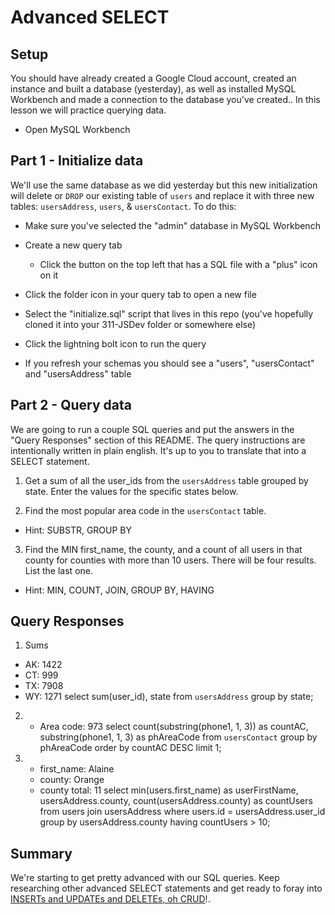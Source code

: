 # Advanced SELECT

## Setup

You should have already created a Google Cloud account, created an instance and built a database (yesterday), as well as installed MySQL Workbench and made a connection to the database you've created.. In this lesson we will practice querying data.

- Open MySQL Workbench

## Part 1 - Initialize data

We'll use the same database as we did yesterday but this new initialization will delete or `DROP` our existing table of `users` and replace it with three new tables: `usersAddress`, `users`, & `usersContact`. To do this:

- Make sure you've selected the "admin" database in MySQL Workbench

- Create a new query tab

  - Click the button on the top left that has a SQL file with a "plus" icon on it

- Click the folder icon in your query tab to open a new file

- Select the "initialize.sql" script that lives in this repo (you've hopefully cloned it into your 311-JSDev folder or somewhere else)

- Click the lightning bolt icon to run the query

- If you refresh your schemas you should see a "users", "usersContact" and "usersAddress" table

## Part 2 - Query data

We are going to run a couple SQL queries and put the answers in the "Query Responses" section of this README. The query instructions are intentionally written in plain english. It's up to you to translate that into a SELECT statement.

1. Get a sum of all the user_ids from the `usersAddress` table grouped by state. Enter the values for the specific states below.

2. Find the most popular area code in the `usersContact` table.

- Hint: SUBSTR, GROUP BY

3. Find the MIN first_name, the county, and a count of all users in that county for counties with more than 10 users. There will be four results. List the last one.

- Hint: MIN, COUNT, JOIN, GROUP BY, HAVING

## Query Responses

1. Sums

- AK: 1422
- CT: 999
- TX: 7908
- WY: 1271
  select sum(user_id), state from `usersAddress` group by state;

2.  - Area code: 973
      select count(substring(phone1, 1, 3)) as countAC, substring(phone1, 1, 3) as phAreaCode from `usersContact` group by phAreaCode order by countAC DESC limit 1;

3.  - first_name: Alaine
    - county: Orange
    - county total: 11
      select min(users.first_name) as userFirstName, usersAddress.county, count(usersAddress.county) as countUsers from users join usersAddress where users.id = usersAddress.user_id group by usersAddress.county having countUsers > 10;

## Summary

We're starting to get pretty advanced with our SQL queries. Keep researching other advanced SELECT statements and get ready to foray into [INSERTs and UPDATEs and DELETEs, oh CRUD](https://www.youtube.com/watch?v=-HrfbV16-FQ)!.
